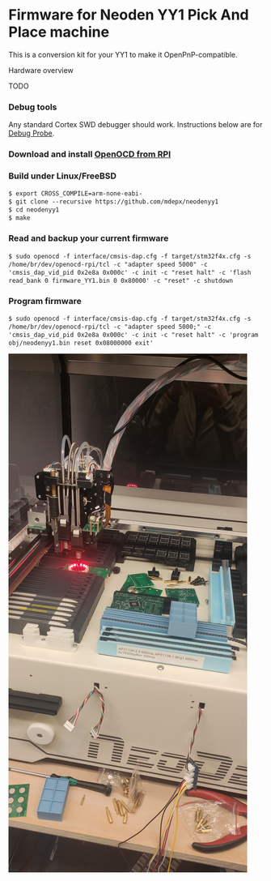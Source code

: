 # Firmware for Neoden YY1 Pick And Place machine

This is a conversion kit for your YY1 to make it OpenPnP-compatible.

Hardware overview

  TODO

### Debug tools

Any standard Cortex SWD debugger should work. Instructions below are for [Debug Probe](https://www.raspberrypi.com/products/debug-probe/).

### Download and install [OpenOCD from RPI](https://github.com/raspberrypi/openocd.git)

### Build under Linux/FreeBSD
    $ export CROSS_COMPILE=arm-none-eabi-
    $ git clone --recursive https://github.com/mdepx/neodenyy1
    $ cd neodenyy1
    $ make

### Read and backup your current firmware
    $ sudo openocd -f interface/cmsis-dap.cfg -f target/stm32f4x.cfg -s /home/br/dev/openocd-rpi/tcl -c "adapter speed 5000" -c 'cmsis_dap_vid_pid 0x2e8a 0x000c' -c init -c "reset halt" -c 'flash read_bank 0 firmware_YY1.bin 0 0x80000' -c "reset" -c shutdown

### Program firmware
    $ sudo openocd -f interface/cmsis-dap.cfg -f target/stm32f4x.cfg -s /home/br/dev/openocd-rpi/tcl -c "adapter speed 5000;" -c 'cmsis_dap_vid_pid 0x2e8a 0x000c' -c init -c "reset halt" -c 'program obj/neodenyy1.bin reset 0x08000000 exit'

![alt text](https://raw.githubusercontent.com/mdepx/neodenyy1/master/images/neodenyy1.jpg)
